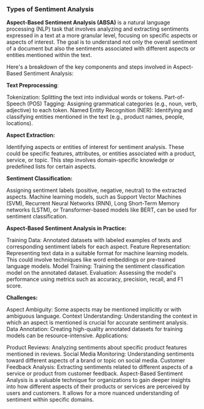 ### Types of Sentiment Analysis

**Aspect-Based Sentiment Analysis (ABSA)** is a natural language processing (NLP) task that involves analyzing and extracting sentiments expressed in a text at a more granular level, focusing on specific aspects or aspects of interest. The goal is to understand not only the overall sentiment of a document but also the sentiments associated with different aspects or entities mentioned within the text.

Here's a breakdown of the key components and steps involved in Aspect-Based Sentiment Analysis:

**Text Preprocessing**:

Tokenization: Splitting the text into individual words or tokens.
Part-of-Speech (POS) Tagging: Assigning grammatical categories (e.g., noun, verb, adjective) to each token.
Named Entity Recognition (NER): Identifying and classifying entities mentioned in the text (e.g., product names, people, locations).

**Aspect Extraction:**

Identifying aspects or entities of interest for sentiment analysis. These could be specific features, attributes, or entities associated with a product, service, or topic.
This step involves domain-specific knowledge or predefined lists for certain aspects.

**Sentiment Classification:**

Assigning sentiment labels (positive, negative, neutral) to the extracted aspects.
Machine learning models, such as Support Vector Machines (SVM), Recurrent Neural Networks (RNN), Long Short-Term Memory networks (LSTM), or Transformer-based models like BERT, can be used for sentiment classification.

**Aspect-Based Sentiment Analysis in Practice:**

Training Data: Annotated datasets with labeled examples of texts and corresponding sentiment labels for each aspect.
Feature Representation: Representing text data in a suitable format for machine learning models. This could involve techniques like word embeddings or pre-trained language models.
Model Training: Training the sentiment classification model on the annotated dataset.
Evaluation: Assessing the model's performance using metrics such as accuracy, precision, recall, and F1 score.

**Challenges:**

Aspect Ambiguity: Some aspects may be mentioned implicitly or with ambiguous language.
Context Understanding: Understanding the context in which an aspect is mentioned is crucial for accurate sentiment analysis.
Data Annotation: Creating high-quality annotated datasets for training models can be resource-intensive.
Applications:

Product Reviews: Analyzing sentiments about specific product features mentioned in reviews.
Social Media Monitoring: Understanding sentiments toward different aspects of a brand or topic on social media.
Customer Feedback Analysis: Extracting sentiments related to different aspects of a service or product from customer feedback.
Aspect-Based Sentiment Analysis is a valuable technique for organizations to gain deeper insights into how different aspects of their products or services are perceived by users and customers. It allows for a more nuanced understanding of sentiment within specific domains.